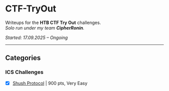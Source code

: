 # CTF-TryOut

Writeups for the **HTB CTF Try Out** challenges.  
*Solo run under my team **CipherRonin**.*  

*Started: 17.09.2025 – Ongoing* 

---

## Categories

### ICS Challenges
- [x] [Shush Protocol](ICS-Challenges/Shush-Protocol/writeup.md) | 900 pts, Very Easy
